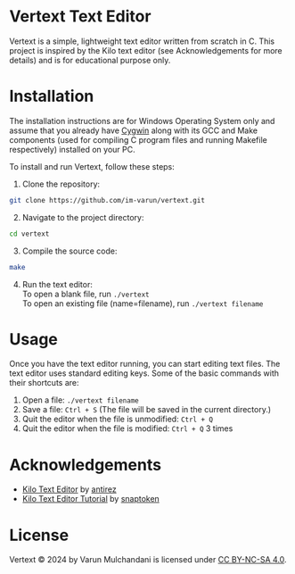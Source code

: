 # Vertext Text Editor

Vertext is a simple, lightweight text editor written from scratch in C. This project is inspired by the Kilo text editor (see Acknowledgements for more details) and is for educational purpose only.

# Installation

The installation instructions are for Windows Operating System only and assume that you already have [Cygwin](https://www.cygwin.com/) along with its GCC and Make components (used for compiling C program files and running Makefile respectively) installed on your PC.

To install and run Vertext, follow these steps:  

1. Clone the repository:  
```sh
git clone https://github.com/im-varun/vertext.git
```  

2. Navigate to the project directory:  
```sh
cd vertext
```  

3. Compile the source code:  
```sh
make
```  

4. Run the text editor:  
To open a blank file, run `./vertext`  
To open an existing file (name=filename), run `./vertext filename`

# Usage

Once you have the text editor running, you can start editing text files. The text editor uses standard editing keys. Some of the basic commands with their shortcuts are:  
1. Open a file: `./vertext filename`  
2. Save a file: `Ctrl + S` (The file will be saved in the current directory.)  
3. Quit the editor when the file is unmodified: `Ctrl + Q`  
4. Quit the editor when the file is modified: `Ctrl + Q` 3 times

# Acknowledgements
- [Kilo Text Editor](https://github.com/antirez/kilo) by [antirez](https://github.com/antirez)
- [Kilo Text Editor Tutorial](https://viewsourcecode.org/snaptoken/kilo/) by [snaptoken](https://github.com/snaptoken)

# License
Vertext © 2024 by Varun Mulchandani is licensed under [CC BY-NC-SA 4.0](https://creativecommons.org/licenses/by-nc-sa/4.0/).